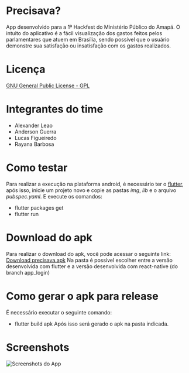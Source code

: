 # Precisava?

App desenvolvido para a 1ª Hackfest do Ministério Público do Amapá. O intuito do aplicativo é a fácil visualização dos gastos feitos pelos parlamentares que atuem em Brasília, sendo possível que o usuário demonstre sua satisfação
ou insatisfação com os gastos realizados.  

# Licença

 [GNU General Public License - GPL](https://www.gnu.org/licenses/gpl-3.0)

# Integrantes do time
- Alexander Leao
- Anderson Guerra
- Lucas Figueiredo
- Rayana Barbosa

# Como testar

Para realizar a execução na plataforma android, é necessário ter o [flutter](https://flutter.io/get-started/install/), após isso, inicie um projeto novo e copie as pastas *img*, *lib* e o arquivo *pubspec.yaml*. E execute os comandos:
- flutter packages get
- flutter run

# Download do apk

Para realizar o download do apk, você pode acessar o seguinte link:
[Download precisava.apk](https://drive.google.com/open?id=1Nuu5m78DTKGqy9-XqPtE-XRDa0WsD7eD)
Na pasta é possível escolher entre a versão desenvolvida com flutter e a versão desenvolvida com react-native (do branch app_login)

# Como gerar o apk para release

É necessário executar o seguinte comando:
- flutter build apk
Após isso será gerado o apk na pasta indicada.

# Screenshots

![Screenshots do App](https://i.imgur.com/xnUQck7.png)
